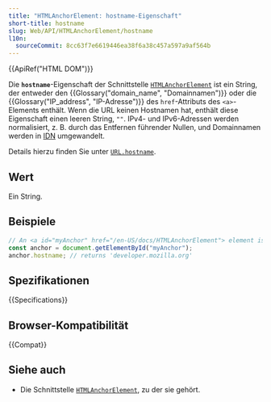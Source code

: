 ```yaml
---
title: "HTMLAnchorElement: hostname-Eigenschaft"
short-title: hostname
slug: Web/API/HTMLAnchorElement/hostname
l10n:
  sourceCommit: 8cc63f7e6619446ea38f6a38c457a597a9af564b
---
```


{{ApiRef("HTML DOM")}}

Die **`hostname`**-Eigenschaft der Schnittstelle [`HTMLAnchorElement`](/de/docs/Web/API/HTMLAnchorElement) ist ein String, der entweder den {{Glossary("domain_name", "Domainnamen")}} oder die {{Glossary("IP_address", "IP-Adresse")}} des `href`-Attributs des `<a>`-Elements enthält. Wenn die URL keinen Hostnamen hat, enthält diese Eigenschaft einen leeren String, `""`. IPv4- und IPv6-Adressen werden normalisiert, z. B. durch das Entfernen führender Nullen, und Domainnamen werden in [IDN](https://en.wikipedia.org/wiki/Internationalized_domain_name) umgewandelt.

Details hierzu finden Sie unter [`URL.hostname`](/de/docs/Web/API/URL/hostname).

## Wert

Ein String.

## Beispiele

```js
// An <a id="myAnchor" href="/en-US/docs/HTMLAnchorElement"> element is in the document
const anchor = document.getElementById("myAnchor");
anchor.hostname; // returns 'developer.mozilla.org'
```

## Spezifikationen

{{Specifications}}

## Browser-Kompatibilität

{{Compat}}

## Siehe auch

- Die Schnittstelle [`HTMLAnchorElement`](/de/docs/Web/API/HTMLAnchorElement), zu der sie gehört.
